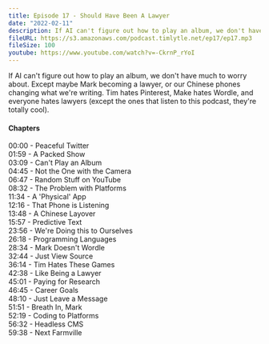 ```yaml
---
title: Episode 17 - Should Have Been A Lawyer
date: "2022-02-11"
description: If AI can't figure out how to play an album, we don't have much to worry about. Except maybe Mark becoming a lawyer, or our Chinese phones changing what we're writing. Tim hates Pinterest, Make hates Wordle, and everyone hates lawyers (except the ones that listen to this podcast, they're totally cool).
fileURL: https://s3.amazonaws.com/podcast.timlytle.net/ep17/ep17.mp3
fileSize: 100
youtube: https://www.youtube.com/watch?v=-CkrnP_rYoI
---
```


If AI can't figure out how to play an album, we don't have much to worry about. Except maybe Mark becoming a lawyer, or our Chinese phones changing what we're writing. Tim hates Pinterest, Make hates Wordle, and everyone hates lawyers (except the ones that listen to this podcast, they're totally cool).

#### Chapters

00:00 - Peaceful Twitter  
01:59 - A Packed Show  
03:09 - Can't Play an Album  
04:45 - Not the One with the Camera  
06:47 - Random Stuff on YouTube  
08:32 - The Problem with Platforms  
11:34 - A 'Physical' App  
12:16 - That Phone is Listening  
13:48 - A Chinese Layover  
15:57 - Predictive Text  
23:56 - We're Doing this to Ourselves  
26:18 - Programming Languages  
28:34 - Mark Doesn't Wordle  
32:44 - Just View Source  
36:14 - Tim Hates These Games  
42:38 - Like Being a Lawyer  
45:01 - Paying for Research  
46:45 - Career Goals  
48:10 - Just Leave a Message  
51:51 - Breath In, Mark  
52:19 - Coding to Platforms  
56:32 - Headless CMS  
59:38 - Next Farmville  